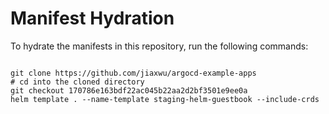 
# Manifest Hydration

To hydrate the manifests in this repository, run the following commands:

```shell

git clone https://github.com/jiaxwu/argocd-example-apps
# cd into the cloned directory
git checkout 170786e163bdf22ac045b22aa2d2bf3501e9ee0a
helm template . --name-template staging-helm-guestbook --include-crds
```